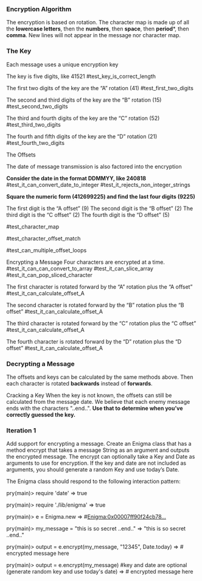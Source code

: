 ### Encryption Algorithm
The encryption is based on rotation. The character map is made up of all the **lowercase letters**, then the **numbers**, then **space**, then **period***, then **comma**. New lines will not appear in the message nor character map.

### The Key
Each message uses a unique encryption key

The key is five digits, like 41521
#test_key_is_correct_length

The first two digits of the key 
are the “A” rotation (41)
#test_first_two_digits

The second and third digits of the key are the “B” rotation (15)
#test_second_two_digits

The third and fourth digits of the key are the “C” rotation (52)
#test_third_two_digits

The fourth and fifth digits of the key are the “D” rotation (21)
#test_fourth_two_digits

The Offsets

The date of message transmission is also factored into the encryption

**Consider the date in the format DDMMYY, like 240818**
#test_it_can_convert_date_to_integer
#test_it_rejects_non_integer_strings

**Square the numeric form (412699225) and find the last four digits (9225)**

The first digit is the “A offset” (9)
The second digit is the “B offset” (2)
The third digit is the “C offset” (2)
The fourth digit is the “D offset” (5)

#test_character_map

#test_character_offset_match

#test_can_multiple_offset_loops


Encrypting a Message
Four characters are encrypted at a time.
#test_it_can_can_convert_to_array
#test_it_can_slice_array
#test_it_can_pop_sliced_character


The first character is rotated forward by the “A” rotation plus the “A offset”
#test_it_can_calculate_offset_A

The second character is rotated forward by the “B” rotation plus the “B offset”
#test_it_can_calculate_offset_A

The third character is rotated forward by the “C” rotation plus the “C offset”
#test_it_can_calculate_offset_A

The fourth character is rotated forward by the “D” rotation plus the “D offset”
#test_it_can_calculate_offset_A






### Decrypting a Message
The offsets and keys can be calculated by the same methods above. Then each character is rotated **backwards** instead of **forwards**.

Cracking a Key
When the key is not known, the offsets can still be calculated from the message date. We believe that each enemy message ends with the characters "..end..". **Use that to determine when you’ve correctly guessed the key.**



### Iteration 1

Add support for encrypting a message. Create an Enigma class that has a method encrypt that takes a message String as an argument and outputs the encrypted message. The encrypt can optionally take a Key and Date as arguments to use for encryption. If the key and date are not included as arguments, you should generate a random Key and use today’s Date.

The Enigma class should respond to the following interaction pattern:

pry(main)> require 'date'
=> true

pry(main)> require './lib/enigma'
=> true

pry(main)> e = Enigma.new
=> #<Enigma:0x00007ff90f24cb78...>

pry(main)> my_message = "this is so secret ..end.."
=> "this is so secret ..end.."

pry(main)> output = e.encrypt(my_message, "12345", Date.today)
=> # encrypted message here

pry(main)> output = e.encrypt(my_message) #key and date are optional (generate random key and use today's date)
=> # encrypted message here